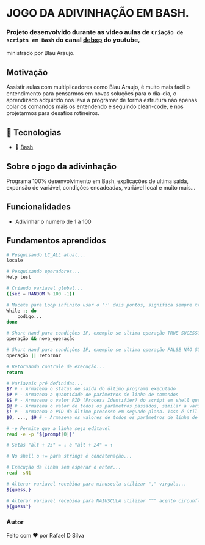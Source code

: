 # JOGO DA ADIVINHAÇÃO EM BASH.

### Projeto desenvolvido durante as video aulas de `Criação de scripts em Bash` do canal [debxp](https://www.youtube.com/channel/UC8EGrwe_DXSzrCQclf_pv9g) do youtube,
ministrado por Blau Araujo.

## Motivação
Assistir aulas com multiplicadores como Blau Araujo, é muito mais facil o entendimento para pensarmos em novas soluções para o dia-dia,
o aprendizado adquirido nos leva a programar de forma estrutura não apenas colar os comandos mais os entendendo e seguindo clean-code, 
e nos projetarmos para desafios rotineiros.

## 🚀 Tecnologias
- 🔗 [Bash](https://www.gnu.org/software/bash/)

## Sobre o jogo da adivinhação
Programa 100% desenvolvimento em Bash, explicações de ultima saida, expansão de variável, condições encadeadas, variável local e muito mais...


## Funcionalidades
- Adivinhar o numero de 1 à 100

## Fundamentos aprendidos
```bash
# Pesquisando LC_ALL atual...
locale

# Pesquisando operadores...
Help test 

# Criando variavel global...
((sec = RANDOM % 100 -1))

# Macete para Loop infinito usar o ':' dois pontos, significa sempre true...
While :; do
    codigo...
done

# Short Hand para condições IF, exemplo se ultima operação TRUE SUCESSO...
operação && nova_operação

# Short Hand para condições IF, exemplo se ultima operação FALSE NÃO SUCESSO...
operação || retornar

# Retornando controle de execução...
return

# Variaveis pré definidas...
$? # - Armazena o status de saída do último programa executado
$# # - Armazena a quantidade de parâmetros de linha de comandos
$$ # - Armazena o valor PID (Process Identifier) do script em shell que estiver em execução
$@ # - Armazena o valor de todos os parâmetros passados, similar a variável argv presente nas linguagens de programação C e C++
$! # - Armazena o PID do último processo em segundo plano. Isso é útil para acompanhar o processo à medida que o trabalho é realizado
$0, ..., $9 # - Armazena os valores de todos os parâmetros de linha de comando separadamente

# -e Permite que a linha seja editavel
read -e -p "${prompt[0]}"

# Setas "alt + 25" = ↓ e "alt + 24" = ↑

# No shell o += para strings é concatenação...

# Execução da linha sem esperar o enter...
read -sN1

# Alterar variavel recebida para minuscula utilizar "," virgula...
${guess,}

# Alterar variavel recebida para MAIUSCULA utilizar "^" acento circunflexo...
${guess^}
```

### Autor
Feito com ❤️ por Rafael D Silva